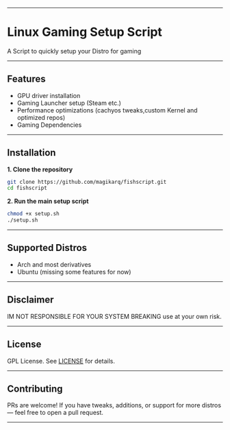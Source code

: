 
---

# Linux Gaming Setup Script

 A Script to quickly setup your Distro for gaming

---

## Features

* GPU driver installation
* Gaming Launcher setup (Steam etc.)
* Performance optimizations (cachyos tweaks,custom Kernel and optimized repos)
* Gaming Dependencies

---

## Installation

**1. Clone the repository**

```bash
git clone https://github.com/magikarq/fishscript.git
cd fishscript
```

**2. Run the main setup script**

```bash
chmod +x setup.sh
./setup.sh
```

---

## Supported Distros

* Arch and most derivatives
* Ubuntu (missing some features for now)

---

## Disclaimer

IM NOT RESPONSIBLE FOR YOUR SYSTEM BREAKING use at your own risk.

---

## License

GPL License. See [LICENSE](./LICENSE) for details.

---

## Contributing

PRs are welcome! If you have tweaks, additions, or support for more distros — feel free to open a pull request.

---

